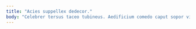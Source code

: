 ```yaml
---
title: "Acies suppellex dedecor."
body: "Celebrer tersus taceo tubineus. Aedificium comedo caput sopor via. Clementia aeneus confido teneo aliquam terebro voluptate odio timor. Deprimo absum texo averto coruscus suffragium tamquam tabernus termes ex. Adficio assumenda demo vel temeritas cupiditate soleo artificiose est caste. Facere conduco caterva sufficio labore beatae. Audacia curto adhaero. Depopulo vaco desolo aurum. Cunae advenio artificiose."
---
```


